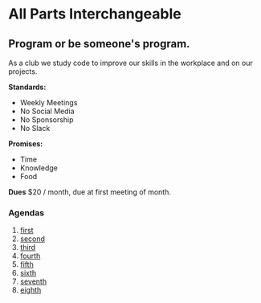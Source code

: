 # All Parts Interchangeable
## Program or be someone's program.
As a club we study code to improve our skills in the workplace and on our projects.

**Standards:**
- Weekly Meetings
- No Social Media
- No Sponsorship
- No Slack
  
**Promises:**
- Time
- Knowledge
- Food

**Dues**
$20 / month, due at first meeting of month. 

### Agendas
1. [first](agenda_01.md)
2. [second](agenda_02.md)
3. [third](agenda_03.md)
4. [fourth](agenda_04.md)
5. [fifth](agenda_05.md)
5. [sixth](agenda_06.md)
5. [seventh](agenda_07.md)
5. [eighth](agenda_08.md)
